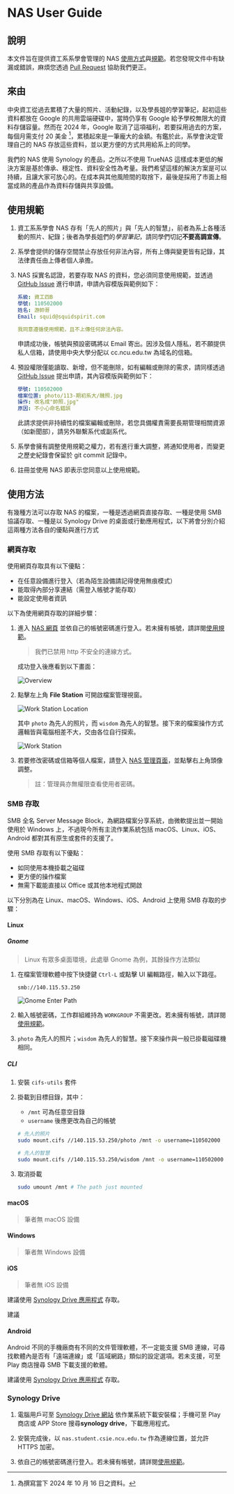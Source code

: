 # NAS User Guide

## 說明

本文件旨在提供資工系系學會管理的 NAS [使用方式](#使用方法)與[規範](#使用規範)。若您發現文件中有缺漏或錯誤，麻煩您透過 [Pull Request](https://github.com/ncu-csie-student-association/nas-user-guide/pulls) 協助我們更正。

## 來由

中央資工從過去累積了大量的照片、活動紀錄，以及學長姐的學習筆記，起初這些資料都放在 Google 的共用雲端硬碟中，當時仍享有 Google 給予學校無限大的資料存儲容量。然而在 2024 年，Google 取消了這項福利，若要採用過去的方案，每個月需支付 20 美金 [^google-workspace-price]，累積起來是一筆龐大的金額。有鑑於此，系學會決定管理自己的 NAS 存放這些資料，並以更方便的方式共用給系上的同學。

我們的 NAS 使用 Synology 的產品，之所以不使用 TrueNAS 這樣成本更低的解決方案是基於傳承、穩定性、資料安全性為考量。我們希望這樣的解決方案是可以持續，且讓大家可放心的。在成本與其他風險間的取捨下，最後是採用了市面上相當成熟的產品作為資料存儲與共享設備。

[^google-workspace-price]: 為撰寫當下 2024 年 10 月 16 日之資料。

## 使用規範

1. 資工系系學會 NAS 存有「先人的照片」與「先人的智慧」，前者為系上各種活動的照片、紀錄；後者為學長姐們的*學習筆記*，請同學們切記**不要高調宣傳**。

2. 系學會提供的儲存空間禁止存放任何非法內容，所有上傳與變更皆有記錄，其法律責任由上傳者個人承擔。

3. NAS 採實名認證，若要存取 NAS 的資料，您必須同意使用規範，並透過 [GitHub Issue](https://github.com/ncu-csie-student-association/nas-user-guide/issues/new/choose) 進行申請，申請內容模版與範例如下：

   ```yaml
   系級: 資工四B
   學號: 110502000
   姓名: 游帥哥
   Email: squid@squidspirit.com

   我同意遵循使用規範，且不上傳任何非法內容。
   ```

   申請成功後，帳號與預設密碼將以 Email 寄出。因涉及個人隱私，若不願提供私人信箱，請使用中央大學分配以 cc.ncu.edu.tw 為域名的信箱。

4. 預設權限僅能讀取、新增，但不能刪除，如有編輯或刪除的需求，請同樣透過 [GitHub Issue](https://github.com/ncu-csie-student-association/nas-user-guide/issues/new/choose) 提出申請，其內容模版與範例如下：

   ```yaml
   學號: 110502000
   檔案位置: photo/113-期初系大/醜照.jpg
   操作: 改名成"帥照.jpg"
   原因: 不小心命名錯誤
   ```

   此請求提供非持續性的檔案編輯或刪除，若您具備權責需要長期管理相關資源（如新聞部），請另外聯繫系代或副系代。

5. 系學會擁有調整使用規範之權力，若有進行重大調整，將通知使用者，而變更之歷史紀錄會保留於 git commit 記錄中。

6. 註冊並使用 NAS 即表示您同意以上使用規範。

## 使用方法

有幾種方法可以存取 NAS 的檔案，一種是透過網頁直接存取、一種是使用 SMB 協議存取、一種是以 Synology Drive 的桌面或行動應用程式，以下將會分別介紹這兩種方法各自的優點與進行方式

### 網頁存取

使用網頁存取具有以下優點：

- 在任意設備進行登入（若為陌生設備請記得使用無痕模式）
- 能取得內部分享連結（需登入帳號才能存取）
- 能設定使用者資訊

以下為使用網頁存取的詳細步驟：

1. 進入 [NAS 網頁](https://nas.student.csie.ncu.edu.tw/) 並依自己的帳號密碼進行登入。若未擁有帳號，請詳閱[使用規範](#使用規範)。

   > 我們已禁用 http 不安全的連線方式。

   成功登入後應看到以下畫面：

   ![Overview](./image/screenshot-overview.png)

2. 點擊左上角 **File Station** 可開啟檔案管理視窗。

   ![Work Station Location](./image/screenshot-file-station-location.png)

   其中 `photo` 為先人的照片，而 `wisdom` 為先人的智慧。接下來的檔案操作方式邏輯皆與電腦相差不大，交由各位自行探索。

   ![Work Station](./image/screenshot-file-station.png)

3. 若要修改密碼或信箱等個人檔案，請登入 [NAS 管理頁面](https://140.115.53.250:5001)，並點擊右上角頭像調整。

   > 註：管理員亦無權限查看使用者密碼。

### SMB 存取

SMB 全名 Server Message Block，為網路檔案分享系統，由微軟提出並一開始使用於 Windows 上，不過現今所有主流作業系統包括 macOS、Linux、iOS、Android 都對其有原生或套件的支援了。

使用 SMB 存取有以下優點：

- 如同使用本機掛載之磁碟
- 更方便的操作檔案
- 無需下載能直接以 Office 或其他本地程式開啟

以下分別為在 Linux、macOS、Windows、iOS、Android 上使用 SMB 存取的步驟：

#### Linux

##### Gnome

> Linux 有眾多桌面環境，此處舉 Gnome 為例，其餘操作方法類似

1. 在檔案管理軟體中按下快捷鍵 `Ctrl-L` 或點擊 UI 編輯路徑，輸入以下路徑。

   ```text
   smb://140.115.53.250
   ```

   ![Gnome Enter Path](./image/screenshot-gnome-path.png)

2. 輸入帳號密碼，工作群組維持為 `WORKGROUP` 不需更改。若未擁有帳號，請詳閱[使用規範](#使用規範)。

3. `photo` 為先人的照片；`wisdom` 為先人的智慧。接下來操作與一般已掛載磁碟機相同。

##### CLI

1. 安裝 `cifs-utils` 套件

2. 掛載到目標目錄，其中：

   - `/mnt` 可為任意空目錄
   - `username` 後應更改為自己的帳號

   ```bash
   # 先人的照片
   sudo mount.cifs //140.115.53.250/photo /mnt -o username=110502000
   ```

   ```bash
   # 先人的智慧
   sudo mount.cifs //140.115.53.250/wisdom /mnt -o username=110502000
   ```

3. 取消掛載

   ```bash
   sudo umount /mnt # The path just mounted
   ```

#### macOS

> 筆者無 macOS 設備

#### Windows

> 筆者無 Windows 設備

#### iOS

> 筆者無 iOS 設備

建議使用 [Synology Drive 應用程式](#synology-drive) 存取。

建議

#### Android

Android 不同的手機廠商有不同的文件管理軟體，不一定能支援 SMB 連線，可尋找軟體內是否有「遠端連線」或「區域網路」類似的設定選項。若未支援，可至 Play 商店搜尋 SMB 下載支援的軟體。

建議使用 [Synology Drive 應用程式](#synology-drive) 存取。

### Synology Drive

1. 電腦用戶可至 [Synology Drive 網站](https://www.synology.com/zh-tw/dsm/feature/drive) 依作業系統下載安裝檔；手機可至 Play 商店或 APP Store 搜尋**synology drive**，下載應用程式。

2. 安裝完成後，以 `nas.student.csie.ncu.edu.tw` 作為連線位置，並允許 HTTPS 加密。

3. 依自己的帳號密碼進行登入。若未擁有帳號，請詳閱[使用規範](#使用規範)。
